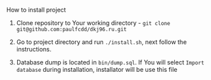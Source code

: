 How to install project

1) Clone repository to Your working directory - `git clone git@github.com:paulfcdd/dkj96.ru.git`

2) Go to project directory and run `./install.sh`, next follow the instructions.

3) Database dump is located in `bin/dump.sql`. If You will select `Import database` during installation,
installator will be use this file